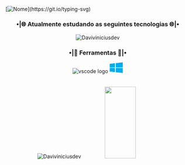 <!-- Slide Nome -->
[![Nome](https://readme-typing-svg.herokuapp.com/?color=00FF16&size=35&center=true&vCenter=true&width=1000&lines=Olá+Sou+Daviviniciusdev-+Desenvolvedor+Web+;)](https://git.io/typing-svg)


<!--  tecnologias  -->

<div align="center">
  <h3>•|🌐 Atualmente estudando as seguintes tecnologias 🌐|•</h3> 
  <img align="center" alt="Daviviniciusdev" height="30" width="37" src="https://cdn-images-1.medium.com/max/1200/1*5-aoK8IBmXve5whBQM90GA.png">
 
 
</div>
<!--  Ferramentas  -->

<div align="center">
  <h3>•|🔱 Ferramentas 🔱|•</h3>
    <img src="https://cdn.jsdelivr.net/gh/devicons/devicon/icons/vscode/vscode-original.svg" height="30" width="37" alt="vscode logo"  />
    <img src="https://github.com/devicons/devicon/blob/master/icons/windows8/windows8-original.svg" height="30" width="37" alt="windows logo"/>
  <br>
  <br>
  <br>  

  <img width="49%" height="195px" src="https://github-readme-stats.vercel.app/api?username=Daviviniciusdev&show_icons=true&count_private=true&hide_border=true&title_color=blue-green&icon_color=1E90FF&text_color=c9d1d9&bg_color=0d1117" alt="Daviviniciusdev" /> 
  <img width="41%" height="196px" src="https://github-readme-stats.vercel.app/api/top-langs/?username=Daviviniciusdev&layout=compact&hide_border=true&title_color=blue-green&text_color=1E90FF&bg_color=0d1117" />


</div>

<!-- Grafico -->
##
 

